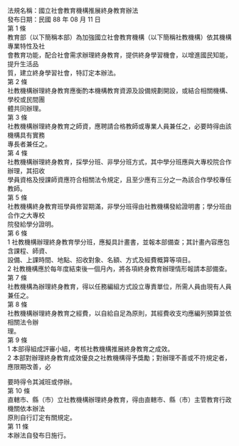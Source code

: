 法規名稱：國立社會教育機構推展終身教育辦法  
發布日期：民國 88 年 08 月 11 日  
第 1 條  
教育部（以下簡稱本部）為加強國立社會教育機構（以下簡稱社教機構）依其機構專業特性及社  
會教育功能，配合社會需求辦理終身教育，提供終身學習機會，以增進國民知能，提升生活品  
質，建立終身學習社會，特訂定本辦法。  
第 2 條  
社教機構辦理終身教育應衡酌本機構教育資源及設備規劃開設，或結合相關機構、學校或民間團  
體共同辦理。  
第 3 條  
社教機構辦理終身教育之師資，應聘請合格教師或專業人員兼任之，必要時得由該機構具有實務  
專長者兼任之。  
第 4 條  
社教機構辦理終身教育，採學分班、非學分班方式，其中學分班應與大專校院合作辦理，其招收  
學員資格及授課師資應符合相關法令規定，且至少應有三分之一為該合作學校專任教師。  
第 5 條  
社教機構終身教育班學員修習期滿，非學分班得由社教機構發給證明書；學分班由合作之大專校  
院發給學分證明。  
第 6 條  
1 社教機構辦理終身教育學分班，應擬具計畫書，並報本部備查；其計畫內容應包含課程、師資、  
設備、上課時間、地點、招收對象、名額、方式及經費概算等項目。  
2 社教機構應於每年度結束後一個月內，將各項終身教育辦理情形報請本部備查。  
第 7 條  
社教機構為辦理終身教育，得以任務編組方式設立專責單位，所需人員由現有人員兼任之。  
第 8 條  
社教機構辦理終身教育之經費，以自給自足為原則，其經費收支均應編列預算並依相關法令辦  
理。  
第 9 條  
1 本部得組成評審小組，考核社教機構推展終身教育之成效。  
2 本部對辦理終身教育成效優良之社教機構得予獎勵；對辦理不善或不符規定者，應限期改善，必  


要時得令其減班或停辦。  
第 10 條  
直轄市、縣（市）立社教機構辦理終身教育，得由直轄市、縣（市）主管教育行政機關依本辦法  
原則自行訂定有關規定。  
第 11 條  
本辦法自發布日施行。  


